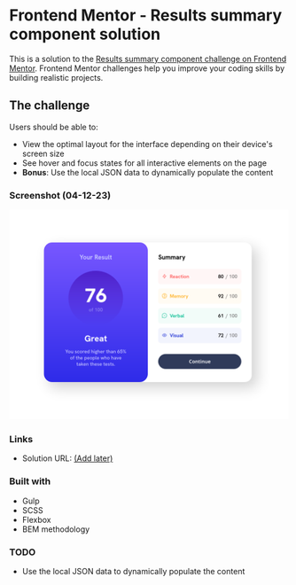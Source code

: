 # Frontend Mentor - Results summary component solution

This is a solution to the [Results summary component challenge on Frontend Mentor](https://www.frontendmentor.io/challenges/results-summary-component-CE_K6s0maV). Frontend Mentor challenges help you improve your coding skills by building realistic projects. 

## The challenge

Users should be able to:

- View the optimal layout for the interface depending on their device's screen size
- See hover and focus states for all interactive elements on the page
- **Bonus**: Use the local JSON data to dynamically populate the content

### Screenshot (04-12-23)

![](preview/screenshot.png)

### Links

- Solution URL: [(Add later)](https://your-solution-url.com)

### Built with

- Gulp
- SCSS
- Flexbox
- BEM methodology

### TODO

* Use the local JSON data to dynamically populate the content